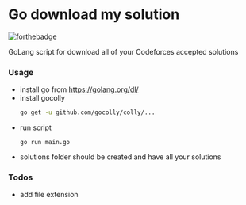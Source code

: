 # Go download my solution

[![forthebadge](https://forthebadge.com/images/badges/made-with-go.svg)](https://forthebadge.com)

GoLang script for download all of your Codeforces accepted solutions 

### Usage

- install go from https://golang.org/dl/
- install gocolly
    ```sh
    go get -u github.com/gocolly/colly/...
    ```
- run script 
    ```
    go run main.go
    ```
- solutions folder should be created and have all your solutions

### Todos

 - add file extension
